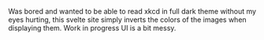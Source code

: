 Was bored and wanted to be able to read xkcd in full dark theme without my eyes hurting, this svelte site simply inverts the colors of the images when displaying them. Work in progress UI is a bit messy.
